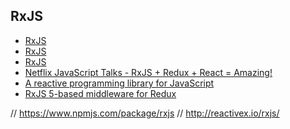 ## RxJS

- [RxJS](http://reactivex.io/rxjs/manual/index.html)
- [RxJS](https://github.com/ReactiveX/RxJS)
- [RxJS](https://www.npmjs.com/package/rxjs)
- [Netflix JavaScript Talks - RxJS + Redux + React = Amazing!](https://www.youtube.com/watch?v=AslncyG8whg)
- [A reactive programming library for JavaScript](https://github.com/ReactiveX/rxjs)
- [RxJS 5-based middleware for Redux](https://redux-observable.js.org/)

// https://www.npmjs.com/package/rxjs
// http://reactivex.io/rxjs/